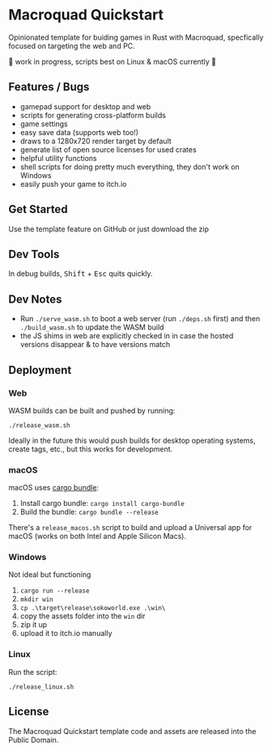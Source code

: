 # Macroquad Quickstart

Opinionated template for buiding games in Rust with Macroquad, specfically focused on targeting the web and PC.

🚨 work in progress, scripts best on Linux & macOS currently 🚨

## Features / Bugs

- gamepad support for desktop and web
- scripts for generating cross-platform builds
- game settings
- easy save data (supports web too!)
- draws to a 1280x720 render target by default
- generate list of open source licenses for used crates
- helpful utility functions
- shell scripts for doing pretty much everything, they don't work on Windows
- easily push your game to itch.io

## Get Started

Use the template feature on GitHub or just download the zip

## Dev Tools

In debug builds, <kbd>Shift</kbd> + <kbd>Esc</kbd> quits quickly.

## Dev Notes

- Run `./serve_wasm.sh` to boot a web server (run `./deps.sh` first) and then `./build_wasm.sh` to update the WASM build
- the JS shims in web are explicitly checked in in case the hosted versions disappear & to have versions match

## Deployment

### Web

WASM builds can be built and pushed by running:

```console
./release_wasm.sh
```

Ideally in the future this would push builds for desktop operating systems, create tags, etc., but this works for development.

### macOS

macOS uses [cargo bundle](https://github.com/burtonageo/cargo-bundle):

1. Install cargo bundle: `cargo install cargo-bundle`
2. Build the bundle: `cargo bundle --release`

There's a `release_macos.sh` script to build and upload a Universal app for macOS (works on both Intel and Apple Silicon Macs).

### Windows

Not ideal but functioning

1. `cargo run --release`
2. `mkdir win`
3. `cp .\target\release\sokoworld.exe .\win\`
4. copy the assets folder into the `win` dir
5. zip it up
6. upload it to itch.io manually

### Linux

Run the script:

```console
./release_linux.sh
```

## License

The Macroquad Quickstart template code and assets are released into the Public Domain.
